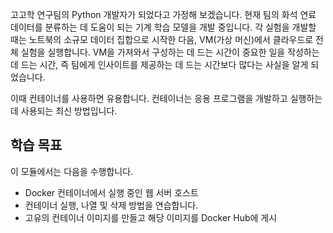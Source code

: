 고고학 연구팀의 Python 개발자가 되었다고 가정해 보겠습니다. 현재 팀의 화석 연료 데이터를 분류하는 데 도움이 되는 기계 학습 모델을 개발 중입니다. 각 실험을 개발할 때는 노트북의 소규모 데이터 집합으로 시작한 다음, VM(가상 머신)에서 클라우드로 전체 실험을 실행합니다. VM을 가져와서 구성하는 데 드는 시간이 중요한 일을 작성하는 데 드는 시간, 즉 팀에게 인사이트를 제공하는 데 드는 시간보다 많다는 사실을 알게 되었습니다.

이때 컨테이너를 사용하면 유용합니다. 컨테이너는 응용 프로그램을 개발하고 실행하는 데 사용되는 최신 방법입니다.

## <a name="learning-objectives"></a>학습 목표

이 모듈에서는 다음을 수행합니다.

- Docker 컨테이너에서 실행 중인 웹 서버 호스트
- 컨테이너 실행, 나열 및 삭제 방법을 연습합니다.
- 고유의 컨테이너 이미지를 만들고 해당 이미지를 Docker Hub에 게시
